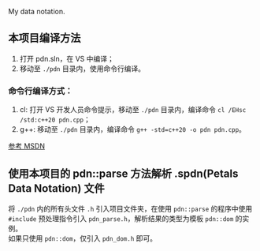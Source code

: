 My data notation.

## 本项目编译方法

1. 打开 pdn.sln，在 VS 中编译；  
2. 移动至 `./pdn` 目录内，使用命令行编译。

### 命令行编译方式：

1. cl: 打开 VS 开发人员命令提示，移动至 `./pdn` 目录内，编译命令 `cl /EHsc /std:c++20 pdn.cpp`；
2. g++: 移动至 `./pdn` 目录内，编译命令 `g++ -std=c++20 -o pdn pdn.cpp`。  

[参考 MSDN](https://learn.microsoft.com/zh-cn/cpp/build/walkthrough-compiling-a-native-cpp-program-on-the-command-line)  

## 使用本项目的 pdn::parse 方法解析 .spdn(Petals Data Notation) 文件

将 `./pdn` 内的所有头文件 `.h` 引入项目文件夹，在使用 `pdn::parse` 的程序中使用 `#include` 预处理指令引入 `pdn_parse.h`，解析结果的类型为模板 `pdn::dom` 的实例。  
如果只使用 `pdn::dom`，仅引入 `pdn_dom.h` 即可。  
